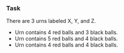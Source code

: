 ### Task 
There are 3 urns labeled X, Y, and Z. 

* Urn  contains 4 red balls and 3 black balls.
* Urn  contains 5 red balls and 4 black balls.
* Urn  contains 4 red balls and 4 black balls. 
